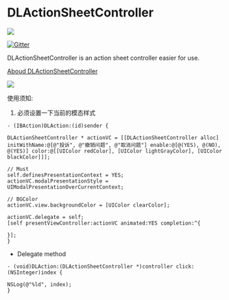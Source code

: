 # DLActionSheetController

![](https://travis-ci.org/WildDylan/DLActionSheetController.svg)

[![Gitter](https://badges.gitter.im/Join%20Chat.svg)](https://gitter.im/WildDylan/DLActionSheetController?utm_source=badge&utm_medium=badge&utm_campaign=pr-badge)

DLActionSheetController is an action sheet controller easier for use.

[Aboud DLActionSheetController](http://www.jianshu.com/p/c182a73983b1)

![](http://upload-images.jianshu.io/upload_images/144590-c025de7c1e55179b.png?imageView2/2/w/1240/q/100)

使用须知:

1. 必须设置一下当前的模态样式

```
- (IBAction)DLAction:(id)sender {

DLActionSheetController * actionVC = [[DLActionSheetController alloc] initWithName:@[@"投诉", @"撤销问题", @"取消问题"] enable:@[@(YES), @(NO), @(YES)] color:@[[UIColor redColor], [UIColor lightGrayColor], [UIColor blackColor]]];

// Must
self.definesPresentationContext = YES;
actionVC.modalPresentationStyle = UIModalPresentationOverCurrentContext;

// BGColor
actionVC.view.backgroundColor = [UIColor clearColor];

actionVC.delegate = self;
[self presentViewController:actionVC animated:YES completion:^{

}];
}

```

- Delegate method

```
- (void)DLAction:(DLActionSheetController *)controller click:(NSInteger)index {

NSLog(@"%ld", index);
}

```
